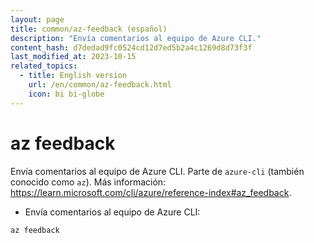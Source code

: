 ```yaml
---
layout: page
title: common/az-feedback (español)
description: "Envía comentarios al equipo de Azure CLI."
content_hash: d7dedad9fc0524cd12d7ed5b2a4c1269d8d73f3f
last_modified_at: 2023-10-15
related_topics:
  - title: English version
    url: /en/common/az-feedback.html
    icon: bi bi-globe
---
```

# az feedback

Envía comentarios al equipo de Azure CLI.
Parte de `azure-cli` (también conocido como `az`).
Más información: <https://learn.microsoft.com/cli/azure/reference-index#az_feedback>.

- Envía comentarios al equipo de Azure CLI:

`az feedback`
